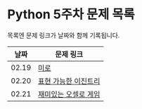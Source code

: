 # Python 5주차 문제 목록

목록엔 문제 링크가 날짜와 함께 기록됩니다.
  

|날짜|문제 링크|
|------|---|
|02.19|[미로](https://www.acmicpc.net/problem/2178)
|02.20|[표현 가능한 이진트리](https://school.programmers.co.kr/learn/courses/30/lessons/150367)
|02.21|[재미있는 오셀로 게임](https://swexpertacademy.com/main/code/problem/problemDetail.do?contestProbId=AWQmA4uK8ygDFAXj)